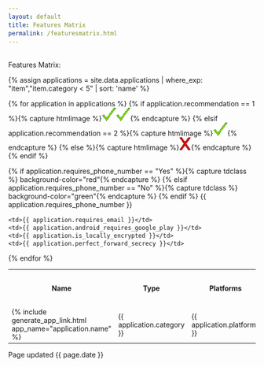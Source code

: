 ```yaml
---
layout: default
title: Features Matrix
permalink: /featuresmatrix.html
---
```


<br>
Features Matrix:

{% assign applications = site.data.applications | where_exp: "item","item.category < 5" | sort: 'name' %}

<table>
<th>Name</th>
<th>Type</th>
<th>Platforms</th>
<th>Country of Origin</th>
<th>Requires Phone#</th>
<th>Requires email</th>
<th>Requires Google Play</th>
<th>Locally Encrypted Data</th>
<th>Uses Perfect Forward Secrecy</th>

{% for application in applications %}
{% if application.recommendation == 1 %}{% capture htmlimage %}<img src="images/checkmark.gif"><img src="images/checkmark.gif">{% endcapture %}
{% elsif application.recommendation == 2 %}{% capture htmlimage %}<img src="images/checkmark.gif">{% endcapture %}
{% else %}{% capture htmlimage %}<img src="images/x.gif">{% endcapture %}
{% endif %}
<tr>
	<td>{% include generate_app_link.html app_name="application.name" %}</td>
	<td>{{ application.category }}</td>
	<td>{{ application.platforms }}</td>
	<td>{{ application.country_origin }}</td>
{% if application.requires_phone_number == "Yes" %}{% capture tdclass %} background-color="red"{% endcapture %}
{% elsif application.requires_phone_number == "No" %}{% capture tdclass %} background-color="green"{% endcapture %}
{% endif %}
	<td{{ tdclass }}>{{ application.requires_phone_number }}</td>

	<td>{{ application.requires_email }}</td>
	<td>{{ application.android_requires_google_play }}</td>
	<td>{{ application.is_locally_encrypted }}</td>
	<td>{{ application.perfect_forward_secrecy }}</td>
</tr>
{% endfor %}

</table>
Page updated {{ page.date }}<br>
